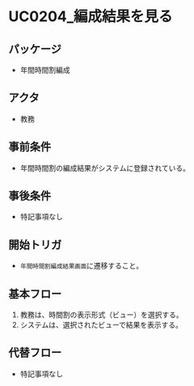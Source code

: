 # UC0204_編成結果を見る

## パッケージ
- 年間時間割編成

## アクタ
- 教務

## 事前条件
- 年間時間割の編成結果がシステムに登録されている。

## 事後条件
- 特記事項なし

## 開始トリガ
- `年間時間割編成結果画面`に遷移すること。

## 基本フロー
1. 教務は、時間割の表示形式（ビュー）を選択する。
2. システムは、選択されたビューで結果を表示する。

## 代替フロー
- 特記事項なし